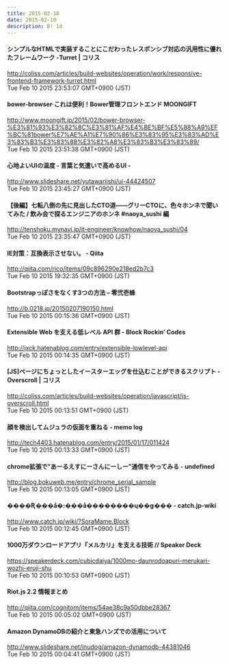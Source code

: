 ```yaml
---
title: 2015-02-10
date: 2015-02-10
description: B! 14
---
```


####   シンプルなHTMLで実装することにこだわったレスポンシブ対応の汎用性に優れたフレームワーク -Turret | コリス
http://coliss.com/articles/build-websites/operation/work/responsive-frontend-framework-turret.html<br>
Tue Feb 10 2015 23:53:07 GMT+0900 (JST)<br>


#### bower-browser·これは便利！Bower管理フロントエンド MOONGIFT
http://www.moongift.jp/2015/02/bower-browser-%E3%81%93%E3%82%8C%E3%81%AF%E4%BE%BF%E5%88%A9%EF%BC%81bower%E7%AE%A1%E7%90%86%E3%83%95%E3%83%AD%E3%83%B3%E3%83%88%E3%82%A8%E3%83%B3%E3%83%89/<br>
Tue Feb 10 2015 23:51:38 GMT+0900 (JST)<br>


#### 心地よいUIの温度 - 言葉と気遣いで高めるUI -
http://www.slideshare.net/yutawariishi/ui-44424507<br>
Tue Feb 10 2015 23:45:27 GMT+0900 (JST)<br>


#### 【後編】七転八倒の先に見出したCTO道――グリーCTOに、色々ホンネで聞いてみた / 飲み会で探るエンジニアのホンネ #naoya_sushi 編
http://tenshoku.mynavi.jp/it-engineer/knowhow/naoya_sushi/04<br>
Tue Feb 10 2015 23:35:47 GMT+0900 (JST)<br>


#### IE対策：互換表示させない。 - Qiita
http://qiita.com/rico/items/09c896290e218ed2b7c3<br>
Tue Feb 10 2015 19:32:35 GMT+0900 (JST)<br>


#### Bootstrapっぽさをなくす3つの方法 – 零弐壱蜂
http://b.0218.jp/20150207190150.html<br>
Tue Feb 10 2015 00:15:36 GMT+0900 (JST)<br>


#### Extensible Web を支える低レベル API 群 - Block Rockin’ Codes
http://jxck.hatenablog.com/entry/extensible-lowlevel-api<br>
Tue Feb 10 2015 00:14:35 GMT+0900 (JST)<br>


####   [JS]ページにちょっとしたイースターエッグを仕込むことができるスクリプト -Overscroll | コリス
http://coliss.com/articles/build-websites/operation/javascript/js-overscroll.html<br>
Tue Feb 10 2015 00:13:51 GMT+0900 (JST)<br>


#### 顔を検出してムジュラの仮面を重ねる - memo log
http://tech4403.hatenablog.com/entry/2015/01/17/011424<br>
Tue Feb 10 2015 00:13:33 GMT+0900 (JST)<br>


#### chrome拡張で”あーるえすにーさんにーしー”通信をやってみる - undefined
http://blog.bokuweb.me/entry/chrome_serial_sample<br>
Tue Feb 10 2015 00:13:05 GMT+0900 (JST)<br>


#### ����Ʀ�֥��å�:�֥��å��������ɥ��ǥ��� - catch.jp-wiki
http://www.catch.jp/wiki/?SoraMame.Block<br>
Tue Feb 10 2015 00:12:45 GMT+0900 (JST)<br>


#### 1000万ダウンロードアプリ『メルカリ』を支える技術 // Speaker Deck
https://speakerdeck.com/cubicdaiya/1000mo-daunrodoapuri-merukari-wozhi-eruji-shu<br>
Tue Feb 10 2015 00:10:53 GMT+0900 (JST)<br>


#### Riot.js 2.2 情報まとめ
http://qiita.com/cognitom/items/54ae38c9a50dbbe28367<br>
Tue Feb 10 2015 00:05:02 GMT+0900 (JST)<br>


#### Amazon DynamoDBの紹介と東急ハンズでの活用について
http://www.slideshare.net/inudog/amazon-dynamodb-44381046<br>
Tue Feb 10 2015 00:04:41 GMT+0900 (JST)<br>


